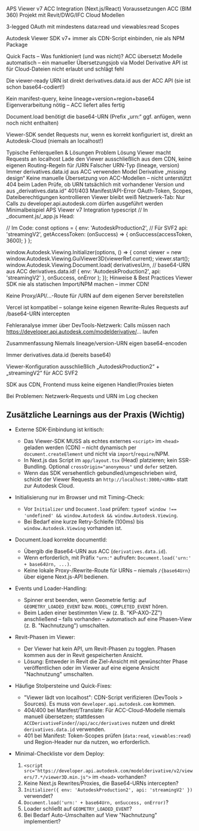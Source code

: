 APS Viewer v7 ACC Integration (Next.js/React)
Voraussetzungen
ACC (BIM 360) Projekt mit Revit/DWG/IFC Cloud Modellen

3-legged OAuth mit mindestens data:read und viewables:read Scopes

Autodesk Viewer SDK v7+ immer als CDN-Script einbinden, nie als NPM Package

Quick Facts – Was funktioniert (und was nicht)?
ACC übersetzt Modelle automatisch – ein manueller Übersetzungsjob via Model Derivative API ist für Cloud-Dateien nicht erlaubt und schlägt fehl

Die viewer-ready URN ist direkt derivatives.data.id aus der ACC API (sie ist schon base64-codiert!)

Kein manifest-query, keine lineage+version+region+base64 Eigenverarbeitung nötig – ACC liefert alles fertig

Document.load benötigt die base64-URN (Prefix „urn:“ ggf. anfügen, wenn noch nicht enthalten)

Viewer-SDK sendet Requests nur, wenn es korrekt konfiguriert ist, direkt an Autodesk-Cloud (niemals an localhost!)

Typische Fehlerquellen & Lösungen
Problem	Lösung
Viewer macht Requests an localhost	Lade den Viewer ausschließlich aus dem CDN, keine eigenen Routing-Regeln für /URN
Falscher URN-Typ (lineage, version)	Immer derivatives.data.id aus ACC verwenden
Model Derivative „missing design“	Keine manuelle Übersetzung von ACC-Modellen – nicht unterstützt
404 beim Laden	Prüfe, ob URN tatsächlich mit vorhandener Version und aus „derivatives.data.id“
401/403 Manifest/API-Error	OAuth-Token, Scopes, Dateiberechtigungen kontrollieren
Viewer bleibt weiß	Netzwerk-Tab: Nur Calls zu developer.api.autodesk.com dürfen ausgeführt werden
Minimalbeispiel APS Viewer v7 Integration
typescript
// In _document.js/_app.js Head:
<script src="https://developer.api.autodesk.com/modelderivative/v2/viewers/7.*/viewer3D.min.js"></script>

// Im Code:
const options = {
  env: 'AutodeskProduction2',    // Für SVF2
  api: 'streamingV2',
  getAccessToken: (onSuccess) => { onSuccess(accessToken, 3600); }
};

window.Autodesk.Viewing.Initializer(options, () => {
  const viewer = new window.Autodesk.Viewing.GuiViewer3D(viewerRef.current);
  viewer.start();
  window.Autodesk.Viewing.Document.load(
    derivativesUrn, // base64-URN aus ACC derivatives.data.id!
    { env: 'AutodeskProduction2', api: 'streamingV2' },
    onSuccess,
    onError
  );
});
Hinweise & Best Practices
Viewer SDK nie als statischen Import/NPM machen – immer CDN!

Keine Proxy/API/...-Route für /URN auf dem eigenen Server bereitstellen

Vercel ist kompatibel – solange keine eigenen Rewrite-Rules Requests auf /base64-URN intercepten

Fehleranalyse immer über DevTools-Netzwerk: Calls müssen nach https://developer.api.autodesk.com/modelderivative/... laufen

Zusammenfassung
Niemals lineage/version-URN eigen base64-encoden

Immer derivatives.data.id (bereits base64)

Viewer-Konfiguration ausschließlich „AutodeskProduction2“ + „streamingV2“ für ACC SVF2

SDK aus CDN, Frontend muss keine eigenen Handler/Proxies bieten

Bei Problemen: Netzwerk-Requests und URN im Log checken

## Zusätzliche Learnings aus der Praxis (Wichtig)

- Externe SDK-Einbindung ist kritisch:
  - Das Viewer-SDK MUSS als echtes externes `<script>` im `<head>` geladen werden (CDN) – nicht dynamisch per `document.createElement` und nicht via `import`/`require`/NPM.
  - In Next.js das Script im `app/layout.tsx` (Head) platzieren; kein SSR-Bundling. Optional `crossOrigin="anonymous"` und `defer` setzen.
  - Wenn das SDK versehentlich gebundled/umgeschrieben wird, schickt der Viewer Requests an `http://localhost:3000/<URN>` statt zur Autodesk Cloud.

- Initialisierung nur im Browser und mit Timing-Check:
  - Vor `Initializer` und `Document.load` prüfen: `typeof window !== 'undefined' && window.Autodesk && window.Autodesk.Viewing`.
  - Bei Bedarf eine kurze Retry-Schleife (100ms) bis `window.Autodesk.Viewing` vorhanden ist.

- Document.load korrekte documentId:
  - Übergib die Base64-URN aus ACC (`derivatives.data.id`).
  - Wenn erforderlich, mit Präfix `"urn:"` aufrufen: `Document.load('urn:' + base64Urn, ...)`.
  - Keine lokale Proxy-/Rewrite-Route für URNs – niemals `/{base64Urn}` über eigene Next.js-API bedienen.

- Events und Loader-Handling:
  - Spinner erst beenden, wenn Geometrie fertig: auf `GEOMETRY_LOADED_EVENT` bzw. `MODEL_COMPLETED_EVENT` hören.
  - Beim Laden einer bestimmten View (z. B. "KP-AXO-ZZ") anschließend – falls vorhanden – automatisch auf eine Phasen-View (z. B. "Nachnutzung") umschalten.

- Revit-Phasen im Viewer:
  - Der Viewer hat kein API, um Revit-Phasen zu togglen. Phasen kommen aus der in Revit gespeicherten Ansicht.
  - Lösung: Entweder in Revit die Ziel-Ansicht mit gewünschter Phase veröffentlichen oder im Viewer auf eine eigene Ansicht "Nachnutzung" umschalten.

- Häufige Stolpersteine und Quick-Fixes:
  - "Viewer lädt von localhost": CDN-Script verifizieren (DevTools > Sources). Es muss von `developer.api.autodesk.com` kommen.
  - 404/400 bei Manifest/Translate: Für ACC-Cloud-Modelle niemals manuell übersetzen; stattdessen `ACCDerivativeFinder`/`/api/acc/derivatives` nutzen und direkt `derivatives.data.id` verwenden.
  - 401 bei Manifest: Token-Scopes prüfen (`data:read`, `viewables:read`) und Region-Header nur da nutzen, wo erforderlich.

- Minimal-Checkliste vor dem Deploy:
  1) `<script src="https://developer.api.autodesk.com/modelderivative/v2/viewers/7.*/viewer3D.min.js">` im `<head>` vorhanden?
  2) Keine Next.js Rewrites/Proxies, die Base64-URNs intercepten?
  3) `Initializer({ env: 'AutodeskProduction2', api: 'streamingV2' })` verwendet?
  4) `Document.load('urn:' + base64Urn, onSuccess, onError)`?
  5) Loader schließt auf `GEOMETRY_LOADED_EVENT`?
  6) Bei Bedarf Auto-Umschalten auf View "Nachnutzung" implementiert?